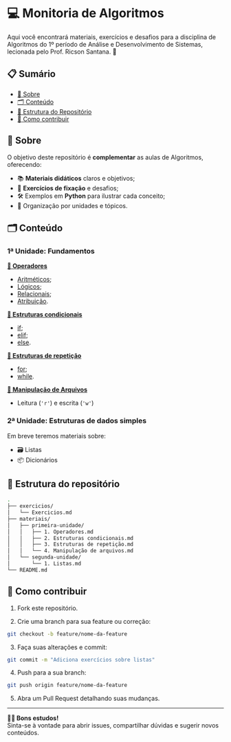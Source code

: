 # :computer: Monitoria de Algoritmos

Aqui você encontrará materiais, exercícios e desafios para a disciplina de Algoritmos do 1º período de Análise e Desenvolvimento de Sistemas, lecionada pelo Prof. Ricson Santana. 🚀


## 📋 Sumário

- [📖 Sobre](#-sobre)  
- [🗂️ Conteúdo](#-conteúdo)  
- [📁 Estrutura do Repositório](#-estrutura-do-repositório)
- [🤝 Como contribuir](#-como-contribuir)

## 📖 Sobre

O objetivo deste repositório é **complementar** as aulas de Algoritmos, oferecendo:

- 📚 **Materiais didáticos** claros e objetivos;
- 🧠 **Exercícios de fixação** e desafios;
- 🛠️ Exemplos em **Python** para ilustrar cada conceito;
- 📂 Organização por unidades e tópicos.

## 🗂️ Conteúdo

### 1ª Unidade: Fundamentos

**[🔢 Operadores](./materiais/primeira-unidade/1.%20Operadores.md)**
- [Aritméticos](./materiais/primeira-unidade/1.%20Operadores.md#operadores-aritméticos);
- [Lógicos](./materiais/primeira-unidade/1.%20Operadores.md#operadores-lógicos);
- [Relacionais](./materiais/primeira-unidade/1.%20Operadores.md#operadores-relacionais);
- [Atribuição](./materiais/primeira-unidade/1.%20Operadores.md#operadores-de-atribuição).

**[🔀 Estruturas condicionais](./materiais/primeira-unidade/2.%20Estruturas%20condicionais.md)**
- [if](./materiais/primeira-unidade/2.%20Estruturas%20condicionais.md#if);
- [elif](./materiais/primeira-unidade/2.%20Estruturas%20condicionais.md#elif);
- [else](./materiais/primeira-unidade/2.%20Estruturas%20condicionais.md#else).

**[🔄 Estruturas de repetição](./materiais/primeira-unidade/3.%20Estruturas%20de%20repetição.md)**
- [for](./materiais/primeira-unidade/3.%20Estruturas%20de%20repetição.md#for);
- [while](./materiais/primeira-unidade/3.%20Estruturas%20de%20repetição.md#while).

**[📄 Manipulação de Arquivos](./materiais/primeira-unidade/4.%20Manipulação%20de%20arquivos.md)**  
- Leitura (`'r'`) e escrita (`'w'`)

### 2ª Unidade: Estruturas de dados simples

Em breve teremos materiais sobre:

- 🗃️ Listas
- 📦 Dicionários

## 📁 Estrutura do repositório

```bash
.
├── exercicios/
│   └── Exercicios.md
├── materiais/
│   ├── primeira-unidade/
│   │   ├── 1. Operadores.md
│   │   ├── 2. Estruturas condicionais.md
│   │   ├── 3. Estruturas de repetição.md
│   │   └── 4. Manipulação de arquivos.md
│   └── segunda-unidade/
│       └── 1. Listas.md
└── README.md
```

## 🤝 Como contribuir

1. Fork este repositório.

2. Crie uma branch para sua feature ou correção:

```bash
git checkout -b feature/nome-da-feature
```

3. Faça suas alterações e commit:

```bash
git commit -m "Adiciona exercícios sobre listas"
```

4. Push para a sua branch:

```bash
git push origin feature/nome-da-feature
```

5. Abra um Pull Request detalhando suas mudanças.

---

**:student: Bons estudos!** <br>
Sinta-se à vontade para abrir issues, compartilhar dúvidas e sugerir novos conteúdos.